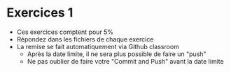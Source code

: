 # Exercices 1

+ Ces exercices comptent pour 5%
+ Répondez dans les fichiers de chaque exercice
+ La remise se fait automatiquement via Github classroom
  + Après la date limite, il ne sera plus possible de faire un "push"
  + Ne pas oublier de faire votre "Commit and Push" avant la date limite




